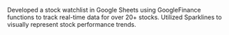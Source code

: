 Developed a stock watchlist in Google Sheets using GoogleFinance functions to track real-time data for over 20+ stocks. Utilized Sparklines to visually represent stock performance trends.
